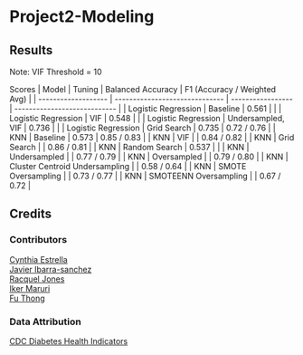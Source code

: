 # Project2-Modeling

## Results

Note: VIF Threshold = 10

Scores
| Model               | Tuning                         | Balanced Accuracy | F1 (Accuracy / Weighted Avg) |
| ------------------- | ------------------------------ | ----------------- | ---------------------------- |
| Logistic Regression | Baseline                       | 0.561             |                              |
| Logistic Regression | VIF                            | 0.548             |                              |
| Logistic Regression | Undersampled, VIF              | 0.736             |                              |
| Logistic Regression | Grid Search                    | 0.735             | 0.72 / 0.76                  |
| KNN                 | Baseline                       | 0.573             | 0.85 / 0.83                  |
| KNN                 | VIF                            |                   | 0.84 / 0.82                  |
| KNN                 | Grid Search                    |                   | 0.86 / 0.81                  |
| KNN                 | Random Search                  | 0.537             |                              |
| KNN                 | Undersampled                   |                   | 0.77 / 0.79                  |
| KNN                 | Oversampled                    |                   | 0.79 / 0.80                  |
| KNN                 | Cluster Centroid Undersampling |                   | 0.58 / 0.64                  |
| KNN                 | SMOTE Oversampling             |                   | 0.73 / 0.77                  |
| KNN                 | SMOTEENN Oversampling          |                   | 0.67 / 0.72                  |

## Credits

### Contributors

[Cynthia Estrella](https://github.com/cynstar)\
[Javier Ibarra-sanchez](https://github.com/ibarrajavi)\
[Racquel Jones](https://github.com/RacquelRobinsonJonesATX)\
[Iker Maruri](https://github.com/trapperkreeper)\
[Fu Thong](https://github.com/kibble)

### Data Attribution

[CDC Diabetes Health Indicators](https://archive.ics.uci.edu/dataset/891/cdc+diabetes+health+indicators)
